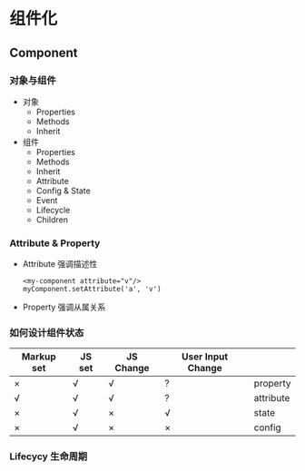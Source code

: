 # 组件化

## Component

### 对象与组件
- 对象
  - Properties
  - Methods
  - Inherit
- 组件
  - Properties
  - Methods
  - Inherit
  - Attribute
  - Config & State
  - Event
  - Lifecycle
  - Children

### Attribute & Property

- Attribute 强调描述性
  ```
  <my-component attribute="v"/>
  myComponent.setAttribute('a', 'v')
  ```
- Property 强调从属关系

### 如何设计组件状态

| Markup set | JS set | JS Change | User Input Change |           |
| ---------- | ------ | --------- | ----------------- | --------- |
| ×          | √      | √         | ?                 | property  |
| √          | √      | √         | ?                 | attribute |
| ×          | √      | ×         | √                 | state     |
| ×          | √      | ×         | ×                 | config    |

### Lifecycy 生命周期
